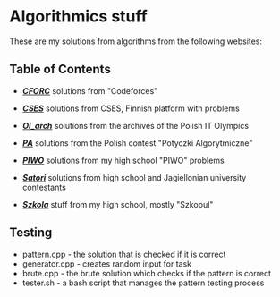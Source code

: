 # Algorithmics stuff

These are my solutions from algorithms from the following websites:

## Table of Contents

- ***[CFORC](https://codeforces.com/)***
solutions from "Codeforces"

- ***[CSES](https://cses.fi/problemset/list/)***
solutions from CSES, Finnish platform with problems

- ***[OI_arch](https://szkopul.edu.pl/p/default/problemset/oi)***
solutions from the archives of the Polish IT Olympics

- ***[PA](https://potyczki.mimuw.edu.pl/)***
solutions from the Polish contest "Potyczki Algorytmiczne"

- ***[PIWO](https://szkopul.edu.pl/c/piwo-202021/p/)***
solutions from my high school "PIWO" problems

- ***[Satori](https://satori.tcs.uj.edu.pl/)***
solutions from high school and Jagiellonian university contestants

- ***[Szkola](https://szkopul.edu.pl/)***
stuff from my high school, mostly "Szkopul"

## Testing

+ pattern.cpp - the solution that is checked if it is correct
+ generator.cpp - creates random input for task
+ brute.cpp - the brute solution which checks if the pattern is correct
+ tester.sh - a bash script that manages the pattern testing process
